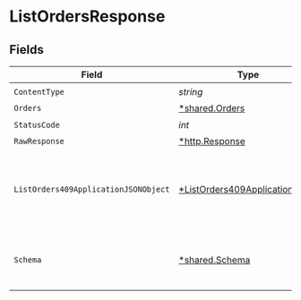 # ListOrdersResponse


## Fields

| Field                                                                                    | Type                                                                                     | Required                                                                                 | Description                                                                              |
| ---------------------------------------------------------------------------------------- | ---------------------------------------------------------------------------------------- | ---------------------------------------------------------------------------------------- | ---------------------------------------------------------------------------------------- |
| `ContentType`                                                                            | *string*                                                                                 | :heavy_check_mark:                                                                       | N/A                                                                                      |
| `Orders`                                                                                 | [*shared.Orders](../../models/shared/orders.md)                                          | :heavy_minus_sign:                                                                       | OK                                                                                       |
| `StatusCode`                                                                             | *int*                                                                                    | :heavy_check_mark:                                                                       | N/A                                                                                      |
| `RawResponse`                                                                            | [*http.Response](https://pkg.go.dev/net/http#Response)                                   | :heavy_minus_sign:                                                                       | N/A                                                                                      |
| `ListOrders409ApplicationJSONObject`                                                     | [*ListOrders409ApplicationJSON](../../models/operations/listorders409applicationjson.md) | :heavy_minus_sign:                                                                       | The data type's dataset has not been requested or is still syncing.                      |
| `Schema`                                                                                 | [*shared.Schema](../../models/shared/schema.md)                                          | :heavy_minus_sign:                                                                       | Your `query` parameter was not correctly formed                                          |